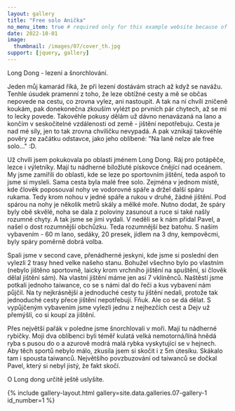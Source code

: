 ```yaml
---
layout: gallery
title: "Free solo Anička"
no_menu_item: true # required only for this example website because of menu construction
date: 2022-10-01
image:
  thumbnail: /images/07/cover_th.jpg
support: [jquery, gallery]
---
```


Long Dong - lezení a šnorchlování.

Jeden můj kamarád říká, že při lezení dostávám strach až když se navážu. Tenhle úsudek pramenní z toho, že leze obtížné cesty a mě se občas nepovede na cestu, co zrovna vylez, ani nastoupit. A tak na ní chvíli zničeně koukám, pak donekonečna zkouším vylézt po prvních pár chytech, až se mi to lecky povede. Takovéhle pokusy dělám už dávno nenavázaná na lano a končím v seskočitelné vzdálenosti od země - jištění nepotřebuju. Cesta je nad mé síly, jen to tak zrovna chviličku nevypadá. A pak vznikají takovéhle pověry ze začátku odstavce, jako jeho oblíbené: "Na laně nelze ale free solo..." :D.

 Už chvíli jsem pokukovala po oblasti jménem Long Dong. Ráj pro potápěče, lezce i výletníky. Mají tu nádherné bíložluté pískovce čnějící nad oceánem. My jsme zamířili do oblasti, kde se leze po sportovním jištění, teda aspoň to jsme si mysleli. Sama cesta byla malé free solo. Zejména v jednom místě, kde člověk poposouval nohy ve vodorovné spáře a držel další spáru rukama. Tedy krom nohou v jedné spáře a rukou v druhé, žádné jištění. Pod spárou na nohy je několik metrů skály a mělké moře. Nutno dodat, že spáry byly obě skvělé, noha se dala z poloviny zasunout a ruce si také našly rozumné chyty. A tak jsme se jimi vydali. V neděli se k nám přidal Pavel, a našel o dost rozumnější obchůzku. Teda rozumnější bez batohu. S našim vybavením - 60 m lano, sedáky, 20 presek, jídlem na 3 dny, kempověcmi, byly spáry poměrně dobrá volba. 
 
Spali jsme v second cave, přenádherné jeskyni, kde jsme si poslední den vylezli 2 trasy hned velke našeho stanu. Bohužel všechno bylo po vlastním (nebylo jištěno sportovně, laicky krom vrchního jištění na spuštění, si člověk dělal jištění sám). Na vlastní jištění máme jen asi 7 vklíněnců. Naštěstí jsme potkali jednoho taiwance, co se s námi dal do řeči a kus vybavení nám půjčil. Na ty nejkrásnější a jednoduché cesty tu jištění nedali, protože tak jednoduché cesty přece jištění nepotřebují. Fňuk. Ale co se dá dělat. S vypůjčeným vybavením jsme vylezli jednu z nejhezčích cest a Dejv už přemýšlí, co si koupí za jištění. 

Přes největší pařák v poledne jsme šnorchlovali v moři. Mají tu nádherné rybičky. Moji dva oblíbenci byli téměř kulatá velká nemotorná/líná hnědá ryba s pusou do o a azurově modrá malá rybka vyskytující se v hejnech. Aby těch sportů nebylo málo, zkusila jsem si skočit i z 5m útesíku. Skákalo tam i spousta taiwanců. Největšího povzbuzování od taiwanců se dočkal Pavel, který si nebyl jistý, že fakt skočí. 

O Long dong určitě ještě uslyšíte. 


 {% include gallery-layout.html gallery=site.data.galleries.07-gallery-1         id_number=1 %}

